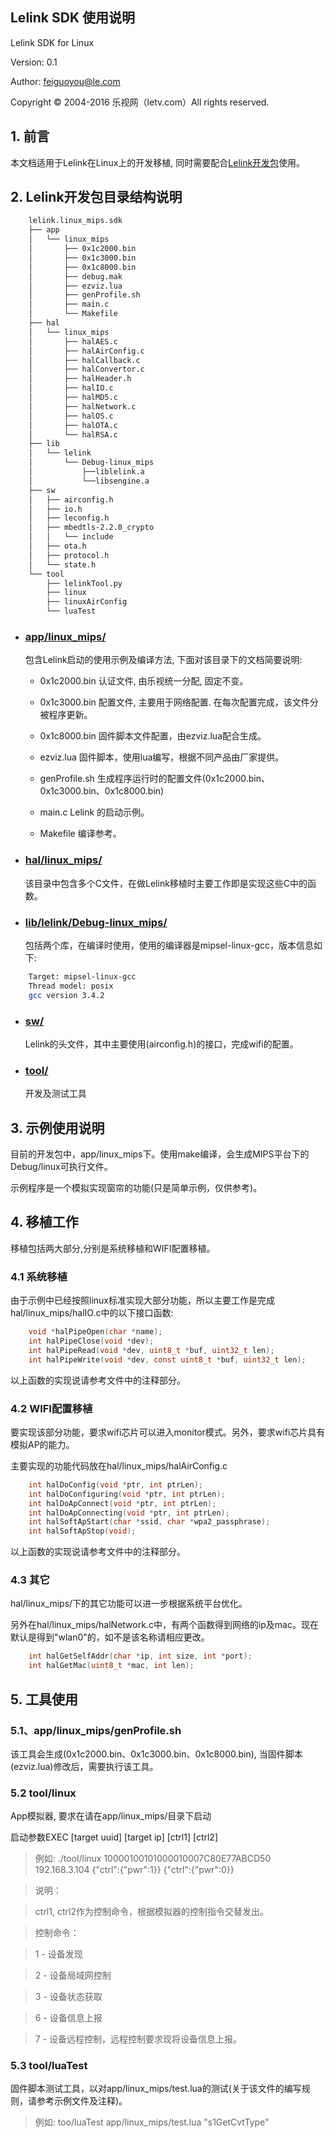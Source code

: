 ## Lelink SDK 使用说明

Lelink SDK for Linux 

Version: 0.1

Author: feiguoyou@le.com

Copyright © 2004-2016 乐视网（letv.com）All rights reserved.


## 1. 前言

本文档适用于Lelink在Linux上的开发移植, 同时需要配合[Lelink开发包](./lelink.linux_mips.sdk)使用。

## 2. Lelink开发包目录结构说明

```bash
    lelink.linux_mips.sdk
    ├── app
    │   └── linux_mips
    │       ├── 0x1c2000.bin
    │       ├── 0x1c3000.bin
    │       ├── 0x1c8000.bin
    │       ├── debug.mak
    │       ├── ezviz.lua
    │       ├── genProfile.sh
    │       ├── main.c
    │       └── Makefile
    ├── hal
    │   └── linux_mips
    │       ├── halAES.c
    │       ├── halAirConfig.c
    │       ├── halCallback.c
    │       ├── halConvertor.c
    │       ├── halHeader.h
    │       ├── halIO.c
    │       ├── halMD5.c
    │       ├── halNetwork.c
    │       ├── halOS.c
    │       ├── halOTA.c
    │       └── halRSA.c
    ├── lib
    │   └── lelink
    │       └── Debug-linux_mips
    │           ├──liblelink.a
    │           └──libsengine.a
    ├── sw
    │   ├── airconfig.h
    │   ├── io.h
    │   ├── leconfig.h
    │   ├── mbedtls-2.2.0_crypto
    │   │   └── include
    │   ├── ota.h
    │   ├── protocol.h
    │   └── state.h
    └── tool
        ├── lelinkTool.py
        ├── linux
        ├── linuxAirConfig
        └── luaTest
```

* ### [app/linux_mips/](app/linux_mips/)

    包含Lelink启动的使用示例及编译方法, 下面对该目录下的文档简要说明:

    - 0x1c2000.bin 认证文件, 由乐视统一分配, 固定不变。

    - 0x1c3000.bin 配置文件, 主要用于网络配置. 在每次配置完成，该文件分被程序更新。

    - 0x1c8000.bin 固件脚本文件配置，由ezviz.lua配合生成。

    - ezviz.lua 固件脚本，使用lua编写，根据不同产品由厂家提供。

    - genProfile.sh 生成程序运行时的配置文件(0x1c2000.bin、0x1c3000.bin、0x1c8000.bin)

    - main.c Lelink 的启动示例。

    - Makefile 编译参考。


* ### [hal/linux_mips/](hal/linux_mips/)

    该目录中包含多个C文件，在做Lelink移植时主要工作即是实现这些C中的函数。


* ### [lib/lelink/Debug-linux_mips/](lib/lelink/Debug-linux_mips/)

    包括两个库，在编译时使用，使用的编译器是mipsel-linux-gcc，版本信息如下:
```bash
    Target: mipsel-linux-gcc
    Thread model: posix
    gcc version 3.4.2
```

* ### [sw/](sw/)

    Lelink的头文件，其中主要使用(airconfig.h)的接口，完成wifi的配置。

* ### [tool/](tool/)

    开发及测试工具


## 3. 示例使用说明

目前的开发包中，app/linux_mips下。使用make编译，会生成MIPS平台下的Debug/linux可执行文件。

示例程序是一个模拟实现窗帘的功能(只是简单示例，仅供参考)。


## 4. 移植工作

移植包括两大部分,分别是系统移植和WIFI配置移植。

### 4.1 系统移植

由于示例中已经按照linux标准实现大部分功能，所以主要工作是完成hal/linux_mips/halIO.c中的以下接口函数:
```c
    void *halPipeOpen(char *name);
    int halPipeClose(void *dev);
    int halPipeRead(void *dev, uint8_t *buf, uint32_t len);
    int halPipeWrite(void *dev, const uint8_t *buf, uint32_t len);
```
以上函数的实现说请参考文件中的注释部分。


### 4.2 WIFI配置移植

要实现该部分功能，要求wifi芯片可以进入monitor模式。另外，要求wifi芯片具有模拟AP的能力。

主要实现的功能代码放在hal/linux_mips/halAirConfig.c
```c
    int halDoConfig(void *ptr, int ptrLen);
    int halDoConfiguring(void *ptr, int ptrLen);
    int halDoApConnect(void *ptr, int ptrLen);
    int halDoApConnecting(void *ptr, int ptrLen);
    int halSoftApStart(char *ssid, char *wpa2_passphrase);
    int halSoftApStop(void);
```
以上函数的实现说请参考文件中的注释部分。

### 4.3 其它

hal/linux_mips/下的其它功能可以进一步根据系统平台优化。

另外在hal/linux_mips/halNetwork.c中，有两个函数得到网络的ip及mac。现在默认是得到"wlan0"的，如不是该名称请相应更改。
```c
    int halGetSelfAddr(char *ip, int size, int *port);
    int halGetMac(uint8_t *mac, int len);
```

## 5. 工具使用

### 5.1、app/linux_mips/genProfile.sh
    
该工具会生成(0x1c2000.bin、0x1c3000.bin、0x1c8000.bin), 当固件脚本(ezviz.lua)修改后，需要执行该工具。

### 5.2 tool/linux

App模拟器, 要求在请在app/linux_mips/目录下启动

启动参数EXEC [target uuid] [target ip] [ctrl1] [ctrl2]

>  例如: ./tool/linux 10000100101000010007C80E77ABCD50 192.168.3.104 \{\"ctrl\":\{\"pwr\":1}\} \{\"ctrl\":\{\"pwr\":0}\}

>  说明：

>  ctrl1, ctrl2作为控制命令，根据模拟器的控制指令交替发出。

>  控制命令：

>  1 -  设备发现

>  2 -  设备局域网控制

>  3 -  设备状态获取

>  6 -  设备信息上报

>  7 -  设备远程控制，远程控制要求现将设备信息上报。

### 5.3 tool/luaTest

固件脚本测试工具，以对app/linux_mips/test.lua的测试(关于该文件的编写规则，请参考示例文件及注释)。

> 例如: too/luaTest app/linux_mips/test.lua "s1GetCvtType"


